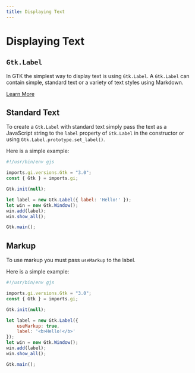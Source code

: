 ```yaml
---
title: Displaying Text
---
```


# Displaying Text

## `Gtk.Label`

In GTK the simplest way to display text is using `Gtk.Label`. A `Gtk.Label` can contain simple, standard text or a variety of text styles using Markdown.

[Learn More](https://gjs-docs.gnome.org/gtk30-label/)

## Standard Text

To create a `Gtk.Label` with standard text simply pass the text as a JavaScript string to the `label` property of `Gtk.Label` in the constructor or using `Gtk.Label.prototype.set_label()`.

Here is a simple example:

```js
#!/usr/bin/env gjs

imports.gi.versions.Gtk = "3.0";
const { Gtk } = imports.gi;

Gtk.init(null);

let label = new Gtk.Label({ label: 'Hello!' });
let win = new Gtk.Window();
win.add(label);
win.show_all();

Gtk.main();
```

## Markup

To use markup you must pass `useMarkup` to the label.

Here is a simple example:

```js
#!/usr/bin/env gjs

imports.gi.versions.Gtk = "3.0";
const { Gtk } = imports.gi;

Gtk.init(null);

let label = new Gtk.Label({
    useMarkup: true,
    label: '<b>Hello!</b>'
});
let win = new Gtk.Window();
win.add(label);
win.show_all();

Gtk.main();
```

